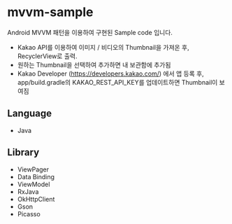 # mvvm-sample

Android MVVM 패턴을 이용하여 구현된 Sample code 입니다.
- Kakao API를 이용하여 이미지 / 비디오의 Thumbnail을 가져온 후, RecyclerView로 출력.
- 원하는 Thumbnail을 선택하여 추가하면 내 보관함에 추가됨
- Kakao Developer (https://developers.kakao.com/) 에서 앱 등록 후, app/build.gradle의 KAKAO_REST_API_KEY를 업데이트하면 Thumbnail이 보여짐

## Language
- Java

## Library
- ViewPager
- Data Binding
- ViewModel
- RxJava
- OkHttpClient
- Gson
- Picasso
